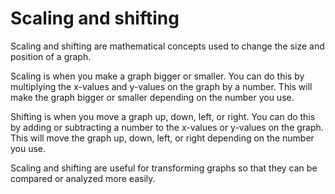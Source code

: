 # Scaling and shifting

Scaling and shifting are mathematical concepts used to change the size and position of a graph. 

Scaling is when you make a graph bigger or smaller. You can do this by multiplying the x-values and y-values on the graph by a number. This will make the graph bigger or smaller depending on the number you use.

Shifting is when you move a graph up, down, left, or right. You can do this by adding or subtracting a number to the x-values or y-values on the graph. This will move the graph up, down, left, or right depending on the number you use.

Scaling and shifting are useful for transforming graphs so that they can be compared or analyzed more easily.
